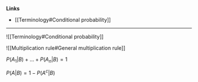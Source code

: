 **Links**
- [[Terminology#Conditional probability]] 
****
![[Terminology#Conditional probability]] 

![[Multiplication rule#General multiplication rule]]

$P(A_{1}|B) + ... + P(A_{n}|B) = 1$

$P(A|B) = 1 - P(A^{c}|B)$


